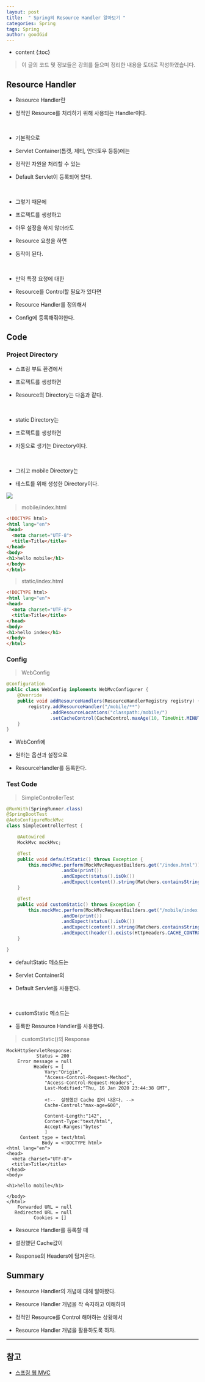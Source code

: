 ```yaml
---
layout: post
title:  " Spring의 Resource Handler 알아보기 "
categories: Spring
tags: Spring
author: goodGid
---
```

* content
{:toc}

> 이 글의 코드 및 정보들은 강의를 들으며 정리한 내용을 토대로 작성하였습니다.


## Resource Handler

* Resource Handler란

* 정적인 Resource를 처리하기 위해 사용되는 Handler이다.

<br>

* 기본적으로 

* Servlet Container(톰캣, 제티, 언더토우 등등)에는

* 정적인 자원을 처리할 수 있는

* Default Servlet이 등록되어 있다.

<br>

* 그렇기 때문에 

* 프로젝트를 생성하고 

* 아무 설정을 하지 않더라도

* Resource 요청을 하면 

* 동작이 된다.

<br>

* 만약 특정 요청에 대한 

* Resource를 Control할 필요가 있다면

* Resource Handler를 정의해서 

* Config에 등록해줘야한다.




## Code

### Project Directory

* 스프링 부트 환경에서 

* 프로젝트를 생성하면

* Resource의 Directory는 다음과 같다.

<br>

* static Directory는 

* 프로젝트를 생성하면 

* 자동으로 생기는 Directory이다.

<br>

* 그리고 mobile Directory는

* 테스트를 위해 생성한 Directory이다.

![](/assets/img/spring/Spring-Resource-Handlers_1.png)


> mobile/index.html

``` html
<!DOCTYPE html>
<html lang="en">
<head>
  <meta charset="UTF-8">
  <title>Title</title>
</head>
<body>
<h1>hello mobile</h1>
</body>
</html>
```


> static/index.html

``` html
<!DOCTYPE html>
<html lang="en">
<head>
  <meta charset="UTF-8">
  <title>Title</title>
</head>
<body>
<h1>hello index</h1>
</body>
</html>
```


### Config

> WebConfig

``` java
@Configuration
public class WebConfig implements WebMvcConfigurer {
    @Override
    public void addResourceHandlers(ResourceHandlerRegistry registry) {
        registry.addResourceHandler("/mobile/**")
                .addResourceLocations("classpath:/mobile/")
                .setCacheControl(CacheControl.maxAge(10, TimeUnit.MINUTES));
    }
}
```

* WebConfi에

* 원하는 옵션과 설정으로

* ResourceHandler를 등록한다.

### Test Code


> SimpleControllerTest

``` java
@RunWith(SpringRunner.class)
@SpringBootTest
@AutoConfigureMockMvc
class SimpleControllerTest {

    @Autowired
    MockMvc mockMvc;

    @Test
    public void defaultStatic() throws Exception {
        this.mockMvc.perform(MockMvcRequestBuilders.get("/index.html"))
                    .andDo(print())
                    .andExpect(status().isOk())
                    .andExpect(content().string(Matchers.containsString("hello index")));
    }

    @Test
    public void customStatic() throws Exception {
        this.mockMvc.perform(MockMvcRequestBuilders.get("/mobile/index.html"))
                    .andDo(print())
                    .andExpect(status().isOk())
                    .andExpect(content().string(Matchers.containsString("hello mobile")))
                    .andExpect(header().exists(HttpHeaders.CACHE_CONTROL));
    }

}
```

* defaultStatic 메소드는 

* Servlet Container의

* Default Servlet을 사용한다.

<br>

* customStatic 메소드는 

* 등록한 Resource Handler를 사용한다.


> customStatic()의 Response

```
MockHttpServletResponse:
           Status = 200
    Error message = null
          Headers = [
              Vary:"Origin", 
              "Access-Control-Request-Method", 
              "Access-Control-Request-Headers", 
              Last-Modified:"Thu, 16 Jan 2020 23:44:38 GMT", 

              <!--  설정했던 Cache 값이 나온다. -->
              Cache-Control:"max-age=600", 

              Content-Length:"142", 
              Content-Type:"text/html",
              Accept-Ranges:"bytes"
              ]
     Content type = text/html
             Body = <!DOCTYPE html>
<html lang="en">
<head>
  <meta charset="UTF-8">
  <title>Title</title>
</head>
<body>

<h1>hello mobile</h1>

</body>
</html>
    Forwarded URL = null
   Redirected URL = null
          Cookies = []
```

* Resource Handler를 등록할 때

* 설정했던 Cache값이 

* Response의 Headers에 담겨온다.



## Summary

* Resource Handler의 개념에 대해 알아봤다.

* Resource Handler 개념을 작 숙지하고 이해하여

* 정적인 Resource를 Control 해야하는 상황에서

* Resource Handler 개념을 활용하도록 하자.

---

## 참고

* [스프링 웹 MVC](https://www.inflearn.com/course/%EC%9B%B9-mvc)

